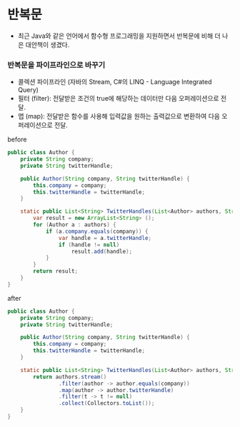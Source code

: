 # 반복문
- 최근 Java와 같은 언어에서 함수형 프로그래밍을 지원하면서 반복문에 비해 더 나은 대안책이 생겼다. 

### 반복문을 파이프라인으로 바꾸기
- 콜렉션 파이프라인 (자바의 Stream, C#의 LINQ - Language Integrated Query) 
- 필터 (filter): 전달받은 조건의 true에 해당하는 데이터만 다음 오퍼레이션으로 전달.
- 맵 (map): 전달받은 함수를 사용해 입력값을 원하는 출력값으로 변환하여 다음 오퍼레이션으로 전달.

before

```java
public class Author {
    private String company;
    private String twitterHandle;

    public Author(String company, String twitterHandle) {
        this.company = company;
        this.twitterHandle = twitterHandle;
    }

    static public List<String> TwitterHandles(List<Author> authors, String company) {
        var result = new ArrayList<String> ();
        for (Author a : authors) {
            if (a.company.equals(company)) {
                var handle = a.twitterHandle;
                if (handle != null)
                    result.add(handle);
            }
        }
        return result;
    }
}
```

after
  
```java
public class Author {
    private String company;
    private String twitterHandle;

    public Author(String company, String twitterHandle) {
        this.company = company;
        this.twitterHandle = twitterHandle;
    }

    static public List<String> TwitterHandles(List<Author> authors, String company) {
        return authors.stream()
                .filter(author -> author.equals(company))
                .map(author -> author.twitterHandle)
                .filter(t -> t != null)
                .collect(Collectors.toList());
    }
}
```
